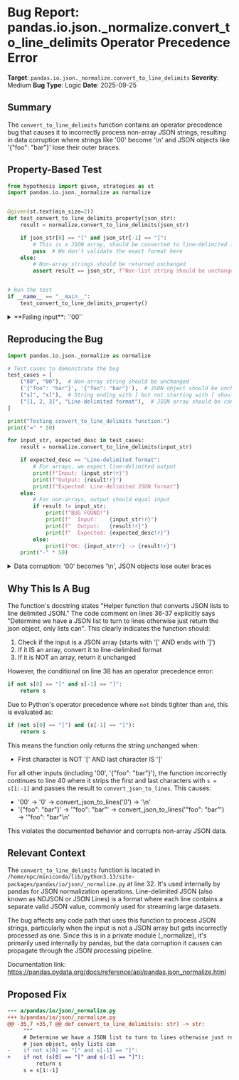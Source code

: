 # Bug Report: pandas.io.json._normalize.convert_to_line_delimits Operator Precedence Error

**Target**: `pandas.io.json._normalize.convert_to_line_delimits`
**Severity**: Medium
**Bug Type**: Logic
**Date**: 2025-09-25

## Summary

The `convert_to_line_delimits` function contains an operator precedence bug that causes it to incorrectly process non-array JSON strings, resulting in data corruption where strings like '00' become '\n' and JSON objects like '{"foo": "bar"}' lose their outer braces.

## Property-Based Test

```python
from hypothesis import given, strategies as st
import pandas.io.json._normalize as normalize


@given(st.text(min_size=2))
def test_convert_to_line_delimits_property(json_str):
    result = normalize.convert_to_line_delimits(json_str)

    if json_str[0] == "[" and json_str[-1] == "]":
        # This is a JSON array, should be converted to line-delimited format
        pass  # We don't validate the exact format here
    else:
        # Non-array strings should be returned unchanged
        assert result == json_str, f"Non-list string should be unchanged: {json_str!r} -> {result!r}"


# Run the test
if __name__ == "__main__":
    test_convert_to_line_delimits_property()
```

<details>

<summary>
**Failing input**: `'00'`
</summary>
```
Traceback (most recent call last):
  File "/home/npc/pbt/agentic-pbt/worker_/34/hypo.py", line 19, in <module>
    test_convert_to_line_delimits_property()
    ~~~~~~~~~~~~~~~~~~~~~~~~~~~~~~~~~~~~~~^^
  File "/home/npc/pbt/agentic-pbt/worker_/34/hypo.py", line 6, in test_convert_to_line_delimits_property
    def test_convert_to_line_delimits_property(json_str):
                   ^^^
  File "/home/npc/miniconda/lib/python3.13/site-packages/hypothesis/core.py", line 2124, in wrapped_test
    raise the_error_hypothesis_found
  File "/home/npc/pbt/agentic-pbt/worker_/34/hypo.py", line 14, in test_convert_to_line_delimits_property
    assert result == json_str, f"Non-list string should be unchanged: {json_str!r} -> {result!r}"
           ^^^^^^^^^^^^^^^^^^
AssertionError: Non-list string should be unchanged: '00' -> '\n'
Falsifying example: test_convert_to_line_delimits_property(
    json_str='00',  # or any other generated value
)
```
</details>

## Reproducing the Bug

```python
import pandas.io.json._normalize as normalize

# Test cases to demonstrate the bug
test_cases = [
    ("00", "00"),  # Non-array string should be unchanged
    ('{"foo": "bar"}', '{"foo": "bar"}'),  # JSON object should be unchanged
    ("x]", "x]"),  # String ending with ] but not starting with [ should be unchanged
    ("[1, 2, 3]", "Line-delimited format"),  # JSON array should be converted
]

print("Testing convert_to_line_delimits function:")
print("=" * 50)

for input_str, expected_desc in test_cases:
    result = normalize.convert_to_line_delimits(input_str)

    if expected_desc == "Line-delimited format":
        # For arrays, we expect line-delimited output
        print(f"Input: {input_str!r}")
        print(f"Output: {result!r}")
        print(f"Expected: Line-delimited JSON format")
    else:
        # For non-arrays, output should equal input
        if result != input_str:
            print(f"BUG FOUND!")
            print(f"  Input:    {input_str!r}")
            print(f"  Output:   {result!r}")
            print(f"  Expected: {expected_desc!r}")
        else:
            print(f"OK: {input_str!r} -> {result!r}")
    print("-" * 50)
```

<details>

<summary>
Data corruption: '00' becomes '\n', JSON objects lose outer braces
</summary>
```
Testing convert_to_line_delimits function:
==================================================
BUG FOUND!
  Input:    '00'
  Output:   '\n'
  Expected: '00'
--------------------------------------------------
BUG FOUND!
  Input:    '{"foo": "bar"}'
  Output:   '"foo": "bar"\n'
  Expected: '{"foo": "bar"}'
--------------------------------------------------
OK: 'x]' -> 'x]'
--------------------------------------------------
Input: '[1, 2, 3]'
Output: '1\n 2\n 3\n'
Expected: Line-delimited JSON format
--------------------------------------------------
```
</details>

## Why This Is A Bug

The function's docstring states "Helper function that converts JSON lists to line delimited JSON." The code comment on lines 36-37 explicitly says "Determine we have a JSON list to turn to lines otherwise just return the json object, only lists can". This clearly indicates the function should:

1. Check if the input is a JSON array (starts with '[' AND ends with ']')
2. If it IS an array, convert it to line-delimited format
3. If it is NOT an array, return it unchanged

However, the conditional on line 38 has an operator precedence error:
```python
if not s[0] == "[" and s[-1] == "]":
    return s
```

Due to Python's operator precedence where `not` binds tighter than `and`, this is evaluated as:
```python
if (not s[0] == "[") and (s[-1] == "]"):
    return s
```

This means the function only returns the string unchanged when:
- First character is NOT '[' AND last character IS ']'

For all other inputs (including '00', '{"foo": "bar"}'), the function incorrectly continues to line 40 where it strips the first and last characters with `s = s[1:-1]` and passes the result to `convert_json_to_lines`. This causes:
- '00' → '0' → convert_json_to_lines('0') → '\n'
- '{"foo": "bar"}' → '"foo": "bar"' → convert_json_to_lines('"foo": "bar"') → '"foo": "bar"\n'

This violates the documented behavior and corrupts non-array JSON data.

## Relevant Context

The `convert_to_line_delimits` function is located in `/home/npc/miniconda/lib/python3.13/site-packages/pandas/io/json/_normalize.py` at line 32. It's used internally by pandas for JSON normalization operations. Line-delimited JSON (also known as NDJSON or JSON Lines) is a format where each line contains a separate valid JSON value, commonly used for streaming large datasets.

The bug affects any code path that uses this function to process JSON strings, particularly when the input is not a JSON array but gets incorrectly processed as one. Since this is in a private module (_normalize), it's primarily used internally by pandas, but the data corruption it causes can propagate through the JSON processing pipeline.

Documentation link: https://pandas.pydata.org/docs/reference/api/pandas.json_normalize.html

## Proposed Fix

```diff
--- a/pandas/io/json/_normalize.py
+++ b/pandas/io/json/_normalize.py
@@ -35,7 +35,7 @@ def convert_to_line_delimits(s: str) -> str:
     """
     # Determine we have a JSON list to turn to lines otherwise just return the
     # json object, only lists can
-    if not s[0] == "[" and s[-1] == "]":
+    if not (s[0] == "[" and s[-1] == "]"):
         return s
     s = s[1:-1]
```